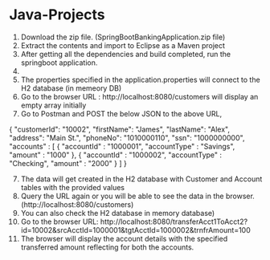 # Java-Projects

1. Download the zip file. (SpringBootBankingApplication.zip file)
2. Extract the contents and import to Eclipse as a Maven project
3. After getting all the dependencies and build completed, run the springboot application.
4. 
4. The properties specified in the application.properties will connect to the H2 database (in memeory DB)
5. Go to the browser URL : http://localhost:8080/customers will display an empty array initially
6. Go to Postman and POST the below JSON to the above URL,

{
    "customerId": "10002",
    "firstName": "James",
    "lastName": "Alex",
    "address": "Main St.",
    "phoneNo": "1010000110",
    "ssn": "1000000000",
    "accounts" : [
        {
        "accountId" : "1000001",
        "accountType" : "Savings",
        "amount" : "1000"
        },
        {
        "accountId" : "1000002",
        "accountType" : "Checking",
        "amount" : "2000"
        }
    ]
}

7. The data will get created in the H2 database with Customer and Account tables with the provided values
8. Query the URL again or you will be able to see the data in the browser.(http://localhost:8080/customers)
9. You can also check the H2 database in memory database)
9. Go to the browser URL: http://localhost:8080/transferAcct1ToAcct2?id=10002&srcAcctId=1000001&tgtAcctId=1000002&trnfrAmount=100
10. The browser will display the account details with the specified transferred amount reflecting for both the accounts.